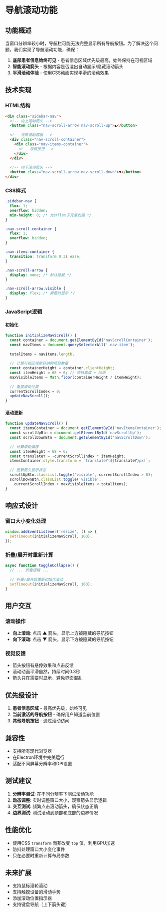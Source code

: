 # 导航滚动功能

## 功能概述

当窗口分辨率较小时，导航栏可能无法完整显示所有导航按钮。为了解决这个问题，我们实现了导航滚动功能，确保：

1. **底部患者信息始终可见** - 患者信息区域优先级最高，始终保持在可视区域
2. **智能滚动箭头** - 根据内容是否溢出自动显示/隐藏滚动箭头
3. **平滑滚动体验** - 使用CSS动画实现平滑的滚动效果

## 技术实现

### HTML结构

```html
<div class="sidebar-nav">
  <!-- 向上滚动箭头 -->
  <button class="nav-scroll-arrow nav-scroll-up">▲</button>
  
  <!-- 导航滚动容器 -->
  <div class="nav-scroll-container">
    <div class="nav-items-container">
      <!-- 导航按钮 -->
    </div>
  </div>
  
  <!-- 向下滚动箭头 -->
  <button class="nav-scroll-arrow nav-scroll-down">▼</button>
</div>
```

### CSS样式

```css
.sidebar-nav {
  flex: 1;
  overflow: hidden;
  min-height: 0; /* 允许flex子元素收缩 */
}

.nav-scroll-container {
  flex: 1;
  overflow: hidden;
}

.nav-items-container {
  transition: transform 0.3s ease;
}

.nav-scroll-arrow {
  display: none; /* 默认隐藏 */
}

.nav-scroll-arrow.visible {
  display: flex; /* 需要时显示 */
}
```

### JavaScript逻辑

#### 初始化

```javascript
function initializeNavScroll() {
  const container = document.getElementById('navScrollContainer');
  const navItems = document.querySelectorAll('.nav-item');
  
  totalItems = navItems.length;
  
  // 计算可视区域能容纳的项目数量
  const containerHeight = container.clientHeight;
  const itemHeight = 68 + 6; // 项目高度 + 间距
  maxVisibleItems = Math.floor(containerHeight / itemHeight);
  
  // 重置滚动位置
  currentScrollIndex = 0;
  updateNavScroll();
}
```

#### 滚动更新

```javascript
function updateNavScroll() {
  const itemsContainer = document.getElementById('navItemsContainer');
  const scrollUpBtn = document.getElementById('navScrollUp');
  const scrollDownBtn = document.getElementById('navScrollDown');
  
  // 计算滚动偏移
  const itemHeight = 68 + 6;
  const translateY = -currentScrollIndex * itemHeight;
  itemsContainer.style.transform = `translateY(${translateY}px)`;
  
  // 更新箭头显示状态
  scrollUpBtn.classList.toggle('visible', currentScrollIndex > 0);
  scrollDownBtn.classList.toggle('visible', 
    currentScrollIndex + maxVisibleItems < totalItems);
}
```

## 响应式设计

### 窗口大小变化处理

```javascript
window.addEventListener('resize', () => {
  setTimeout(initializeNavScroll, 100);
});
```

### 折叠/展开时重新计算

```javascript
async function toggleCollapse() {
  // ... 折叠逻辑 ...
  
  // 折叠/展开后重新初始化滚动
  setTimeout(initializeNavScroll, 100);
}
```

## 用户交互

### 滚动操作

- **向上滚动**: 点击 ▲ 箭头，显示上方被隐藏的导航按钮
- **向下滚动**: 点击 ▼ 箭头，显示下方被隐藏的导航按钮

### 视觉反馈

- 箭头按钮有悬停效果和点击反馈
- 滚动动画平滑自然，持续时间0.3秒
- 箭头只在需要时显示，避免界面混乱

## 优先级设计

1. **患者信息区域** - 最高优先级，始终可见
2. **当前激活的导航按钮** - 确保用户知道当前位置
3. **其他导航按钮** - 通过滚动访问

## 兼容性

- 支持所有现代浏览器
- 在Electron环境中完美运行
- 适配不同屏幕分辨率和DPI设置

## 测试建议

1. **分辨率测试**: 在不同分辨率下测试滚动功能
2. **动态调整**: 实时调整窗口大小，观察箭头显示逻辑
3. **交互测试**: 频繁点击滚动箭头，确保状态正确
4. **边界测试**: 测试滚动到顶部和底部的边界情况

## 性能优化

- 使用CSS `transform` 而非改变 `top` 值，利用GPU加速
- 防抖处理窗口大小变化事件
- 只在必要时重新计算布局参数

## 未来扩展

- 支持鼠标滚轮滚动
- 支持触摸设备的滑动手势
- 添加滚动位置指示器
- 支持键盘导航（上下箭头键） 